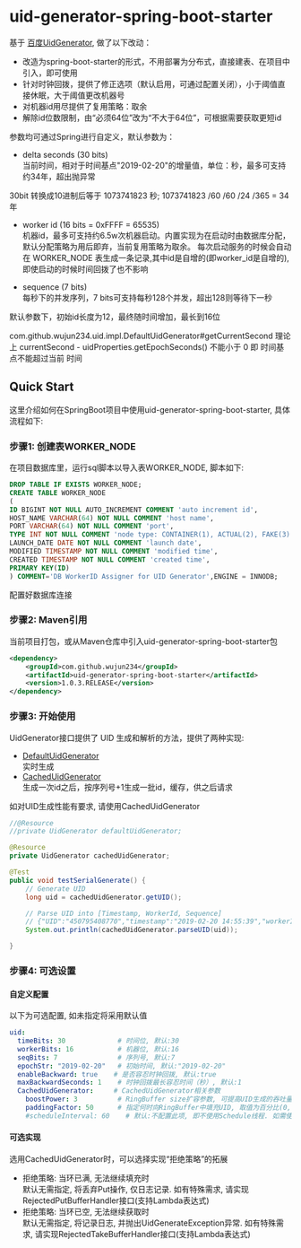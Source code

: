 uid-generator-spring-boot-starter
==========================
基于 [百度UidGenerator](https://github.com/baidu/uid-generator), 做了以下改动：
- 改造为spring-boot-starter的形式，不用部署为分布式，直接建表、在项目中引入，即可使用
- 针对时钟回拨，提供了修正选项（默认启用，可通过配置关闭），小于阈值直接休眠，大于阈值更改机器号
- 对机器id用尽提供了复用策略：取余
- 解除id位数限制，由“必须64位”改为“不大于64位”，可根据需要获取更短id

参数均可通过Spring进行自定义，默认参数为：
- delta seconds (30 bits)  
当前时间，相对于时间基点"2019-02-20"的增量值，单位：秒，最多可支持约34年，超出抛异常

30bit 转换成10进制后等于 1073741823 秒;
1073741823 /60  /60  /24  /365 = 34年


- worker id (16 bits  = 0xFFFF = 65535)  
机器id，最多可支持约6.5w次机器启动。内置实现为在启动时由数据库分配，默认分配策略为用后即弃，当前复用策略为取余。
每次启动服务的时候会自动在 WORKER_NODE 表生成一条记录,其中id是自增的(即worker_id是自增的),即使启动的时候时间回拨了也不影响

- sequence (7 bits)  
每秒下的并发序列，7 bits可支持每秒128个并发，超出128则等待下一秒

默认参数下，初始id长度为12，最终随时间增加，最长到16位


com.github.wujun234.uid.impl.DefaultUidGenerator#getCurrentSecond
理论上 currentSecond - uidProperties.getEpochSeconds() 不能小于 0
即 时间基点不能超过当前 时间

Quick Start
------------

这里介绍如何在SpringBoot项目中使用uid-generator-spring-boot-starter, 具体流程如下:<br/>

### 步骤1: 创建表WORKER_NODE
在项目数据库里，运行sql脚本以导入表WORKER_NODE, 脚本如下:
```sql
DROP TABLE IF EXISTS WORKER_NODE;
CREATE TABLE WORKER_NODE
(
ID BIGINT NOT NULL AUTO_INCREMENT COMMENT 'auto increment id',
HOST_NAME VARCHAR(64) NOT NULL COMMENT 'host name',
PORT VARCHAR(64) NOT NULL COMMENT 'port',
TYPE INT NOT NULL COMMENT 'node type: CONTAINER(1), ACTUAL(2), FAKE(3)',
LAUNCH_DATE DATE NOT NULL COMMENT 'launch date',
MODIFIED TIMESTAMP NOT NULL COMMENT 'modified time',
CREATED TIMESTAMP NOT NULL COMMENT 'created time',
PRIMARY KEY(ID)
) COMMENT='DB WorkerID Assigner for UID Generator',ENGINE = INNODB;
```
配置好数据库连接

### 步骤2: Maven引用
当前项目打包，或从Maven仓库中引入uid-generator-spring-boot-starter包
```xml
<dependency>
    <groupId>com.github.wujun234</groupId>
    <artifactId>uid-generator-spring-boot-starter</artifactId>
    <version>1.0.3.RELEASE</version>
</dependency>
```
### 步骤3: 开始使用

UidGenerator接口提供了 UID 生成和解析的方法，提供了两种实现: 
- [DefaultUidGenerator](src/main/java/com/github/wujun234/uid/impl/DefaultUidGenerator.java)  
实时生成
- [CachedUidGenerator](src/main/java/com/github/wujun234/uid/impl/CachedUidGenerator.java)  
生成一次id之后，按序列号+1生成一批id，缓存，供之后请求

如对UID生成性能有要求, 请使用CachedUidGenerator

```java
//@Resource
//private UidGenerator defaultUidGenerator;

@Resource
private UidGenerator cachedUidGenerator;

@Test
public void testSerialGenerate() {
    // Generate UID
    long uid = cachedUidGenerator.getUID();

    // Parse UID into [Timestamp, WorkerId, Sequence]
    // {"UID":"450795408770","timestamp":"2019-02-20 14:55:39","workerId":"27","sequence":"2"}
    System.out.println(cachedUidGenerator.parseUID(uid));

}
```
### 步骤4: 可选设置
#### 自定义配置
以下为可选配置, 如未指定将采用默认值
```yml
uid:
  timeBits: 30             # 时间位, 默认:30
  workerBits: 16           # 机器位, 默认:16
  seqBits: 7               # 序列号, 默认:7
  epochStr: "2019-02-20"   # 初始时间, 默认:"2019-02-20"
  enableBackward: true    # 是否容忍时钟回拨, 默认:true
  maxBackwardSeconds: 1    # 时钟回拨最长容忍时间（秒）, 默认:1
  CachedUidGenerator:     # CachedUidGenerator相关参数
    boostPower: 3          # RingBuffer size扩容参数, 可提高UID生成的吞吐量, 默认:3
    paddingFactor: 50      # 指定何时向RingBuffer中填充UID, 取值为百分比(0, 100), 默认为50
    #scheduleInterval: 60    # 默认:不配置此项, 即不使用Schedule线程. 如需使用, 请指定Schedule线程时间间隔, 单位:秒
```
#### 可选实现
选用CachedUidGenerator时，可以选择实现“拒绝策略”的拓展
- 拒绝策略: 当环已满, 无法继续填充时  
默认无需指定, 将丢弃Put操作, 仅日志记录. 如有特殊需求, 请实现RejectedPutBufferHandler接口(支持Lambda表达式)
- 拒绝策略: 当环已空, 无法继续获取时  
默认无需指定, 将记录日志, 并抛出UidGenerateException异常. 如有特殊需求, 请实现RejectedTakeBufferHandler接口(支持Lambda表达式)
